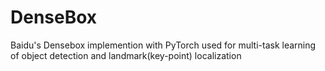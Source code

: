 # DenseBox
Baidu's Densebox implemention with PyTorch used for multi-task learning of object detection and landmark(key-point) localization

